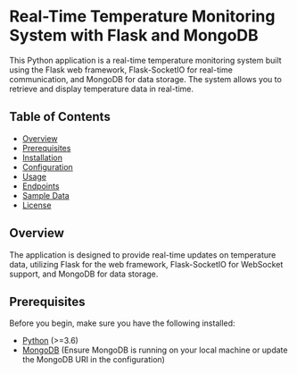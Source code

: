 # Real-Time Temperature Monitoring System with Flask and MongoDB

This Python application is a real-time temperature monitoring system built using the Flask web framework, Flask-SocketIO for real-time communication, and MongoDB for data storage. The system allows you to retrieve and display temperature data in real-time.

## Table of Contents

- [Overview](#overview)
- [Prerequisites](#prerequisites)
- [Installation](#installation)
- [Configuration](#configuration)
- [Usage](#usage)
- [Endpoints](#endpoints)
- [Sample Data](#sample-data)
- [License](#license)

## Overview

The application is designed to provide real-time updates on temperature data, utilizing Flask for the web framework, Flask-SocketIO for WebSocket support, and MongoDB for data storage.

## Prerequisites

Before you begin, make sure you have the following installed:

- [Python](https://www.python.org/downloads/) (>=3.6)
- [MongoDB](https://docs.mongodb.com/manual/installation/) (Ensure MongoDB is running on your local machine or update the MongoDB URI in the configuration)

